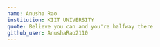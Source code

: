 ```yaml
---
name: Anusha Rao
institution: KIIT UNIVERSITY
quote: Believe you can and you're halfway there
github_user: AnushaRao2110
---
```

